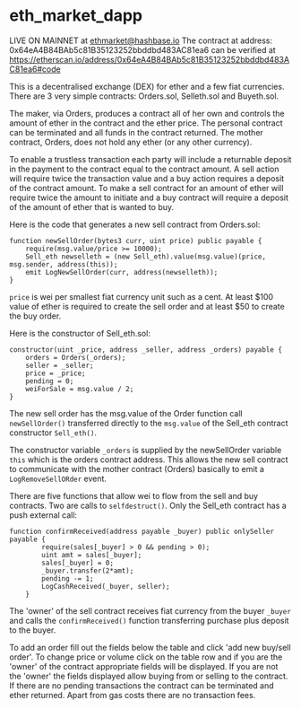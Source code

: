 # eth_market_dapp 

LIVE ON MAINNET at ethmarket@hashbase.io
The contract at address: 0x64eA4B84BAb5c81B35123252bbddbd483AC81ea6 can be verified at https://etherscan.io/address/0x64eA4B84BAb5c81B35123252bbddbd483AC81ea6#code

This is a decentralised exchange (DEX) for ether and a few fiat currencies. There are 3 very simple contracts: Orders.sol, Selleth.sol and Buyeth.sol.

The maker, via Orders, produces a contract all of her own and controls the amount of ether in the contract and the ether price. The personal contract can be terminated and all funds in the contract returned. The mother contract, Orders, does not hold any ether (or any other currency). 

To enable a trustless transaction each party will include  a returnable deposit in the payment to the contract equal to the contract amount. A sell action will require twice the transaction value and a buy action requires a deposit of the contract amount. To make a sell contract for an amount of ether will require twice the amount to initiate and a buy contract will require a deposit of the amount of ether that is wanted to buy.

Here is the code that generates a new sell contract from Orders.sol:

```
function newSellOrder(bytes3 curr, uint price) public payable {
    require(msg.value/price >= 10000);
    Sell_eth newselleth = (new Sell_eth).value(msg.value)(price, msg.sender, address(this));
    emit LogNewSellOrder(curr, address(newselleth));    
}
```
```price``` is wei per smallest fiat currency unit such as a cent. At least $100 value of ether is required to create the sell order and at least $50 to create the buy order.

Here is the constructor of Sell_eth.sol:

```
constructor(uint _price, address _seller, address _orders) payable {
    orders = Orders(_orders);
    seller = _seller;
    price = _price;
    pending = 0;
    weiForSale = msg.value / 2;
}
```

The new sell order has the msg.value of the Order function call ```newSellOrder()``` transferred directly to the ```msg.value``` of the Sell_eth contract constructor ```Sell_eth()```. 

The constructor variable ```_orders``` is supplied by the newSellOrder variable ```this``` which is the orders contract address. This allows the new sell contract to communicate with the mother contract (Orders) basically to emit a ```LogRemoveSellORder``` event.  
  
There are five functions that allow wei to flow from the sell and buy contracts. Two are calls to ```selfdestruct()```. Only the Sell_eth contract has a push external call:

```
function confirmReceived(address payable _buyer) public onlySeller payable {
        require(sales[_buyer] > 0 && pending > 0);
        uint amt = sales[_buyer];
        sales[_buyer] = 0;
        _buyer.transfer(2*amt);
        pending -= 1;
        LogCashReceived(_buyer, seller);
    }
```
The 'owner' of the sell contract receives fiat currency from the buyer ```_buyer``` and calls the ```confirmReceived()``` function transferring purchase plus deposit to the buyer.

To add an order fill out the fields below the table and click 'add new buy/sell order'. To change price or volume click on the table row and if you are the 'owner' of the contract appropriate fields will be displayed. If you are not the 'owner' the fields displayed allow buying from or selling to the contract. If there are no pending transactions the contract can be terminated and ether returned. Apart from gas costs there are no transaction fees.


